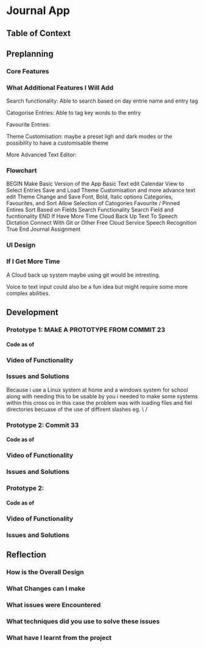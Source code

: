 # Journal App

## Table of Context

## Preplanning

### Core Features


### What Additional Features I Will Add

Search functionality: Able to search based on day entrie name and entry tag

Catogorise Entries: Able to tag key words to the entry

Favourite Entries: 

Theme Customisation: maybe a preset ligh and dark modes or the possibility to have a customisable theme

More Advanced Text Editor: 

### Flowchart
BEGIN
Make Basic Version  of the App
Basic Text edit
Calendar View to Select Entries
Save and Load
Theme Customisation and more advance text edit
Theme Change and Save
Font, Bold, Italic options
Categories, Favourites, and Sort
Allow Selection of Catogories
Favourite / Pinned Entires
Sort Based on Fields
Search Functionality
Search Field and fucntionality
END
If Have More Time
Cloud Back Up
Text To Speech Dictation
Connect With Git or Other Free Cloud Service
Speech Recognition
True End
Journal Assignment

### UI Design

### If I Get More Time

A Cloud back up system maybe using git would be intresting.

Voice to text input could also be a fun idea but might require some more complex abilities.

## Development

### Prototype 1: MAkE A PROTOTYPE FROM COMMIT 23

#### Code as of

### Video of Functionality

### Issues and Solutions
Because i use a Linux system at home and a windows system for school along with needing this to be usable by you i needed to make some systems within this cross os in this case the problem was with loading files and fiel directories becuase of the use of diffirent slashes eg. \ / 

### Prototype 2: Commit 33

#### Code as of

### Video of Functionality

### Issues and Solutions

### Prototype 2: 

#### Code as of

### Video of Functionality

### Issues and Solutions

## Reflection

### How is the Overall Design

### What Changes can I make

### What issues were Encountered

### What techniques did you use to solve these issues

### What have I learnt from the project
